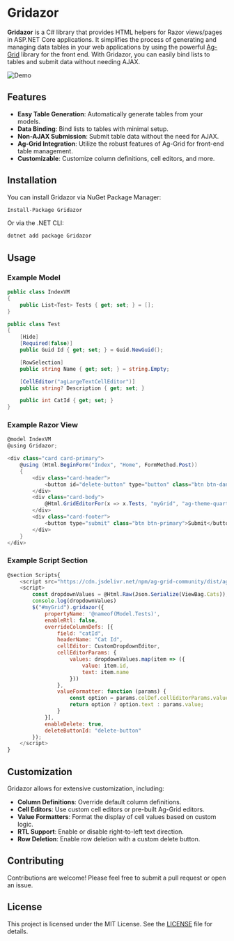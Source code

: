 # Gridazor

**Gridazor** is a C# library that provides HTML helpers for Razor views/pages in ASP.NET Core applications. It simplifies the process of generating and managing data tables in your web applications by using the powerful [Ag-Grid](https://www.ag-grid.com/) library for the front end. With Gridazor, you can easily bind lists to tables and submit data without needing AJAX.

![Demo](https://github.com/user-attachments/assets/48bceec0-7309-4ee3-89d3-156e7585f845)


## Features

- **Easy Table Generation**: Automatically generate tables from your models.
- **Data Binding**: Bind lists to tables with minimal setup.
- **Non-AJAX Submission**: Submit table data without the need for AJAX.
- **Ag-Grid Integration**: Utilize the robust features of Ag-Grid for front-end table management.
- **Customizable**: Customize column definitions, cell editors, and more.

## Installation

You can install Gridazor via NuGet Package Manager:

```bash
Install-Package Gridazor
```
Or via the .NET CLI:

```bash
dotnet add package Gridazor
```

## Usage
### Example Model
```csharp
public class IndexVM
{
    public List<Test> Tests { get; set; } = [];
}

public class Test
{
    [Hide]
    [Required(false)]
    public Guid Id { get; set; } = Guid.NewGuid();

    [RowSelection]
    public string Name { get; set; } = string.Empty;

    [CellEditor("agLargeTextCellEditor")]
    public string? Description { get; set; }

    public int CatId { get; set; }
}
```

### Example Razor View

```csharp
@model IndexVM
@using Gridazor;

<div class="card card-primary">
    @using (Html.BeginForm("Index", "Home", FormMethod.Post))
    {
        <div class="card-header">
            <button id="delete-button" type="button" class="btn btn-danger">Delete</button>
        </div>
        <div class="card-body">
            @Html.GridEditorFor(x => x.Tests, "myGrid", "ag-theme-quartz")
        </div>
        <div class="card-footer">
            <button type="submit" class="btn btn-primary">Submit</button>
        </div>
    }
</div>
```

### Example Script Section
```js
@section Scripts{
    <script src="https://cdn.jsdelivr.net/npm/ag-grid-community/dist/ag-grid-community.min.js"></script>
    <script>
        const dropdownValues = @Html.Raw(Json.Serialize(ViewBag.Cats));
        console.log(dropdownValues)
        $("#myGrid").gridazor({
            propertyName: '@nameof(Model.Tests)',
            enableRtl: false,
            overrideColumnDefs: [{
                field: "catId",
                headerName: "Cat Id",
                cellEditor: CustomDropdownEditor,
                cellEditorParams: {
                    values: dropdownValues.map(item => ({
                        value: item.id,
                        text: item.name
                    }))
                },
                valueFormatter: function (params) {
                    const option = params.colDef.cellEditorParams.values.find(opt => opt.value === params.value);
                    return option ? option.text : params.value;
                }
            }],
            enableDelete: true,
            deleteButtonId: "delete-button"
        });
    </script>
}
```

## Customization

Gridazor allows for extensive customization, including:

- **Column Definitions**: Override default column definitions.
- **Cell Editors**: Use custom cell editors or pre-built Ag-Grid editors.
- **Value Formatters**: Format the display of cell values based on custom logic.
- **RTL Support**: Enable or disable right-to-left text direction.
- **Row Deletion**: Enable row deletion with a custom delete button.

## Contributing

Contributions are welcome! Please feel free to submit a pull request or open an issue.

## License

This project is licensed under the MIT License. See the [LICENSE](LICENSE) file for details.

